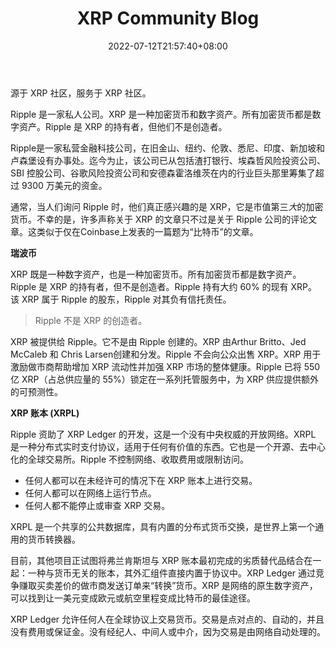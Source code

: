 ﻿---
weight: 
title: "XRP Community Blog"
description: "源于 XRP 社区，服务于 XRP 社区"
date: 2022-07-12T21:57:40+08:00
lastmod: 2022-07-12T16:45:40+08:00
draft: false
authors: ["yangsi"]
featuredImage: "xrp-community-blog.jpg"
link: "https://xrpcommunity.blog   https://xrpcommunity.blog/what-is-ripple/"
tags: ["元宇宙社区","XRP Community Blog"]
categories: ["navigation"]
navigation: ["元宇宙社区"]
lightgallery: true
toc: true
pinned: false
recommend: false
recommend1: false
---
源于 XRP 社区，服务于 XRP 社区。

Ripple 是一家私人公司。XRP 是一种加密货币和数字资产。所有加密货币都是数字资产。Ripple 是 XRP 的持有者，但他们不是创造者。

Ripple是一家私营金融科技公司，在旧金山、纽约、伦敦、悉尼、印度、新加坡和卢森堡设有办事处。迄今为止，该公司已从包括渣打银行、埃森哲风险投资公司、SBI 控股公司、谷歌风险投资公司和安德森霍洛维茨在内的行业巨头那里筹集了超过 9300 万美元的资金。

通常，当人们询问 Ripple 时，他们真正感兴趣的是 XRP，它是市值第三*大*的加密货币。不幸的是，许多声称关于 XRP 的文章只不过是关于 Ripple 公司的评论文章。这类似于仅在Coinbase上发表的一篇题为“比特币”的文章。

**瑞波币**

XRP 既是一种数字资产，也是一种加密货币。所有加密货币都是数字资产。Ripple 是 XRP 的持有者，但不是创造者。Ripple 持有大约 60% 的现有 XRP。该 XRP 属于 Ripple 的股东，Ripple 对其负有信托责任。

> Ripple 不是 XRP 的创造者。

XRP 被提供给 Ripple。它不是由 Ripple 创建的。XRP 由Arthur Britto、Jed McCaleb 和 Chris Larsen创建和分发。Ripple 不会向公众出售 XRP。XRP 用于激励做市商帮助增加 XRP 流动性并加强 XRP 市场的整体健康。Ripple 已将 550 亿 XRP（占总供应量的 55%）锁定在一系列托管服务中，为 XRP 供应提供额外的可预测性。

**XRP 账本 (XRPL)**

Ripple 资助了 XRP Ledger 的开发，这是一个没有中央权威的开放网络。XRPL 是一种分布式实时支付协议，适用于任何有价值的东西。它也是一个开源、去中心化的全球交易所。Ripple 不控制网络、收取费用或限制访问。

- 任何人都可以在未经许可的情况下在 XRP 账本上进行交易。
- 任何人都可以在网络上运行节点。
- 任何人都不能停止或审查 XRP 交易。

XRPL 是一个共享的公共数据库，具有内置的分布式货币交换，是世界上第一个通用的货币转换器。

目前，其他项目正试图将弗兰肯斯坦与 XRP 账本最初完成的劣质替代品结合在一起：一种与货币无关的账本，其外汇组件直接内置于协议中。XRP Ledger 通过竞争赚取买卖差价的做市商发送订单来“转换”货币。XRP 是网络的原生数字资产，可以找到让一美元变成欧元或航空里程变成比特币的最佳途径。

XRP Ledger 允许任何人在全球协议上交易货币。交易是点对点的、自动的，并且没有费用或保证金。没有经纪人、中间人或中介，因为交易是由网络自动处理的。